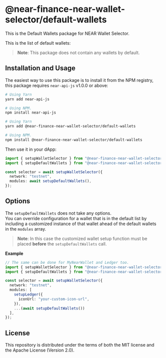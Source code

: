 # @near-finance-near-wallet-selector/default-wallets

This is the Default Wallets package for NEAR Wallet Selector.

This is the list of default wallets:

>**Note**: This package does not contain any wallets by default.

## Installation and Usage

The easiest way to use this package is to install it from the NPM registry, this package requires `near-api-js` v1.0.0 or above:

```bash
# Using Yarn
yarn add near-api-js

# Using NPM.
npm install near-api-js
```
```bash
# Using Yarn
yarn add @near-finance-near-wallet-selector/default-wallets

# Using NPM.
npm install @near-finance-near-wallet-selector/default-wallets
```

Then use it in your dApp:

```ts
import { setupWalletSelector } from "@near-finance-near-wallet-selector/core";
import { setupDefaultWallets } from "@near-finance-near-wallet-selector/default-wallets";

const selector = await setupWalletSelector({
  network: "testnet",
  modules: await setupDefaultWallets(),
});
```


## Options

The `setupDefaultWallets` does not take any options. </br>
You can override configuration for a wallet that is in the default list by including a customized instance of that wallet ahead of the default wallets in the `modules` array.

>**Note**: In this case the customized wallet setup function must be placed **before** the `setupDefaultWallets` call.

**Example**

```ts
// The same can be done for MyNearWallet and Ledger too.
import { setupWalletSelector } from "@near-finance-near-wallet-selector/core";
import { setupDefaultWallets } from "@near-finance-near-wallet-selector/default-wallets";

const selector = await setupWalletSelector({
  network: "testnet",
  modules: [
    setupLedger({
      iconUrl: "your-custom-icon-url",
    }),
    ...(await setupDefaultWallets())
  ],
});
```

## License

This repository is distributed under the terms of both the MIT license and the Apache License (Version 2.0).
